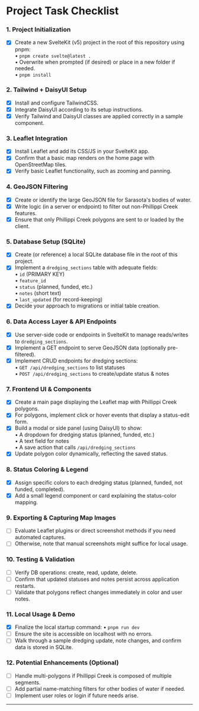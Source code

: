 # Project Task Checklist

### 1. Project Initialization

- [x] Create a new SvelteKit (v5) project in the root of this repository using pnpm:  
  • `pnpm create svelte@latest .`  
  • Overwrite when prompted (if desired) or place in a new folder if needed.  
  • `pnpm install`

### 2. Tailwind + DaisyUI Setup

- [x] Install and configure TailwindCSS.  
- [x] Integrate DaisyUI according to its setup instructions.  
- [x] Verify Tailwind and DaisyUI classes are applied correctly in a sample component.

### 3. Leaflet Integration

- [x] Install Leaflet and add its CSS/JS in your SvelteKit app.  
- [x] Confirm that a basic map renders on the home page with OpenStreetMap tiles.  
- [x] Verify basic Leaflet functionality, such as zooming and panning.

### 4. GeoJSON Filtering

- [x] Create or identify the large GeoJSON file for Sarasota's bodies of water.  
- [x] Write logic (in a server or endpoint) to filter out non-Phillippi Creek features.  
- [x] Ensure that only Phillippi Creek polygons are sent to or loaded by the client.

### 5. Database Setup (SQLite)

- [x] Create (or reference) a local SQLite database file in the root of this project.  
- [x] Implement a `dredging_sections` table with adequate fields:  
  • `id` (PRIMARY KEY)  
  • `feature_id`  
  • `status` (planned, funded, etc.)  
  • `notes` (short text)  
  • `last_updated` (for record-keeping)  
- [x] Decide your approach to migrations or initial table creation.  

### 6. Data Access Layer & API Endpoints

- [x] Use server-side code or endpoints in SvelteKit to manage reads/writes to `dredging_sections`.  
- [x] Implement a GET endpoint to serve GeoJSON data (optionally pre-filtered).  
- [x] Implement CRUD endpoints for dredging sections:  
  • `GET /api/dredging_sections` to list statuses  
  • `POST /api/dredging_sections` to create/update status & notes

### 7. Frontend UI & Components

- [x] Create a main page displaying the Leaflet map with Phillippi Creek polygons.  
- [x] For polygons, implement click or hover events that display a status-edit form.  
- [x] Build a modal or side panel (using DaisyUI) to show:  
  • A dropdown for dredging status (planned, funded, etc.)  
  • A text field for notes  
  • A save action that calls `/api/dredging_sections`
- [x] Update polygon color dynamically, reflecting the saved status.

### 8. Status Coloring & Legend

- [x] Assign specific colors to each dredging status (planned, funded, not funded, completed).  
- [x] Add a small legend component or card explaining the status-color mapping.

### 9. Exporting & Capturing Map Images

- [ ] Evaluate Leaflet plugins or direct screenshot methods if you need automated captures.  
- [ ] Otherwise, note that manual screenshots might suffice for local usage.

### 10. Testing & Validation

- [ ] Verify DB operations: create, read, update, delete.  
- [ ] Confirm that updated statuses and notes persist across application restarts.  
- [ ] Validate that polygons reflect changes immediately in color and user notes.

### 11. Local Usage & Demo

- [x] Finalize the local startup command:
  • `pnpm run dev`
- [ ] Ensure the site is accessible on localhost with no errors.
- [ ] Walk through a sample dredging update, note changes, and confirm data is stored in SQLite.

### 12. Potential Enhancements (Optional)

- [ ] Handle multi-polygons if Phillippi Creek is composed of multiple segments.  
- [ ] Add partial name-matching filters for other bodies of water if needed.  
- [ ] Implement user roles or login if future needs arise.

---

